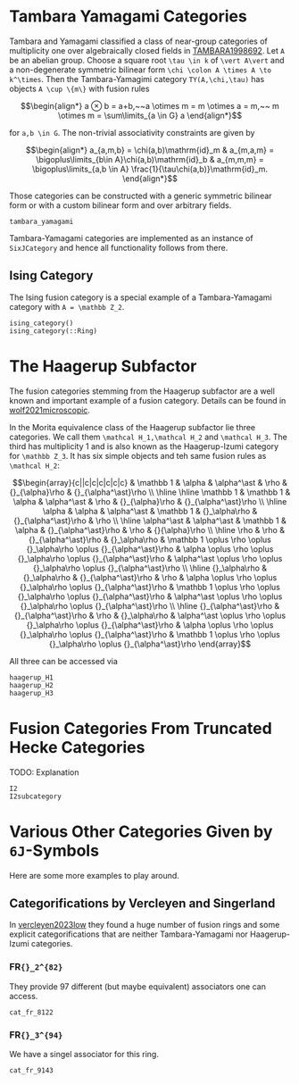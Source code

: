 # Tambara Yamagami Categories

Tambara and Yamagami classified a class of near-group categories of multiplicity one over algebraically closed fields in [TAMBARA1998692](@cite). Let ``A`` be an abelian group. Choose a square root ``\tau \in k`` of ``\vert A\vert`` and a non-degenerate symmetric bilinear form ``\chi \colon A \times A \to k^\times``. Then the Tambara-Yamagimi category ``TY(A,\chi,\tau)`` has objects ``A \cup \{m\}`` with fusion rules 

```math
\begin{align*}
    a ⊗ b = a+b,~~a \otimes m = m \otimes a = m,~~ m \otimes m = \sum\limits_{a \in G} a
\end{align*}
```
for ``a,b \in G``. The non-trivial associativity constraints are given by 

```math
\begin{align*}
    a_{a,m,b} = \chi(a,b)\mathrm{id}_m & a_{m,a,m} = \bigoplus\limits_{b\in A}\chi(a,b)\mathrm{id}_b & a_{m,m,m} = \bigoplus\limits_{a,b \in A} \frac{1}{\tau\chi(a,b)}\mathrm{id}_m.
\end{align*}
```

Those categories can be constructed with a generic symmetric bilinear form or with a custom bilinear form and over arbitrary fields.

```@docs
tambara_yamagami
```

Tambara-Yamagami categories are implemented as an instance of `SixJCategory` and hence all functionality follows from there.

## Ising Category

The Ising fusion category is a special example of a Tambara-Yamagami category with ``A = \mathbb Z_2``.  

```@docs
ising_category()
ising_category(::Ring)
```

# The Haagerup Subfactor

The fusion categories stemming from the Haagerup subfactor are a well known and important example of a fusion category. Details can be found in 
[wolf2021microscopic](@cite).

In the Morita equivalence class of the Haagerup subfactor lie three categories. We call them ``\mathcal H_1,\mathcal H_2`` and ``\mathcal H_3``. The third has multiplicity 1 and is also known as the Haagerup-Izumi category for ``\mathbb Z_3``. It has six simple objects and teh same fusion rules as ``\mathcal H_2``:

```math
\begin{array}{c||c|c|c|c|c|c}
        & \mathbb 1 & \alpha & \alpha^\ast & \rho & {}_{\alpha}\rho & {}_{\alpha^\ast}\rho \\ \hline \hline
        \mathbb 1 & \mathbb 1 & \alpha & \alpha^\ast & \rho & {}_{\alpha}\rho & {}_{\alpha^\ast}\rho \\ \hline
        \alpha & \alpha & \alpha^\ast & \mathbb 1 & {}_\alpha\rho & {}_{\alpha^\ast}\rho & \rho \\ \hline
        \alpha^\ast & \alpha^\ast & \mathbb 1 & \alpha & {}_{\alpha^\ast}\rho & \rho & {}{\alpha}\rho \\ \hline
        \rho & \rho & {}_{\alpha^\ast}\rho & {}_\alpha\rho & \mathbb 1 \oplus \rho \oplus {}_\alpha\rho \oplus {}_{\alpha^\ast}\rho & \alpha \oplus \rho \oplus {}_\alpha\rho \oplus {}_{\alpha^\ast}\rho & \alpha^\ast \oplus \rho \oplus {}_\alpha\rho \oplus {}_{\alpha^\ast}\rho \\ \hline 
        {}_\alpha\rho & {}_\alpha\rho & {}_{\alpha^\ast}\rho & \rho & \alpha \oplus \rho \oplus {}_\alpha\rho \oplus {}_{\alpha^\ast}\rho & \mathbb 1 \oplus \rho \oplus {}_\alpha\rho \oplus {}_{\alpha^\ast}\rho & \alpha^\ast  \oplus \rho \oplus {}_\alpha\rho \oplus {}_{\alpha^\ast}\rho \\ \hline
        {}_{\alpha^\ast}\rho & {}_{\alpha^\ast}\rho & \rho & {}_\alpha\rho & \alpha^\ast \oplus \rho \oplus {}_\alpha\rho \oplus {}_{\alpha^\ast}\rho & \alpha \oplus \rho \oplus {}_\alpha\rho \oplus {}_{\alpha^\ast}\rho & \mathbb 1 \oplus  \rho \oplus {}_\alpha\rho \oplus {}_{\alpha^\ast}\rho 
    \end{array}
```

All three can be accessed via

```@docs
haagerup_H1
haagerup_H2
haagerup_H3
```

# Fusion Categories From Truncated Hecke Categories

TODO: Explanation

```@docs
I2
I2subcategory
```

# Various Other Categories Given by ``6J``-Symbols

Here are some more examples to play around. 

## Categorifications by Vercleyen and Singerland

In [vercleyen2023low](@cite) they found a huge number of fusion rings and some explicit categorifications that are neither Tambara-Yamagami nor Haagerup-Izumi categories. 

### FR``{}_2^{82}``

They provide 97 different (but maybe equivalent) associators one can access.

```@docs
cat_fr_8122
```

### FR``{}_3^{94}``

We have a singel associator for this ring.

```@docs
cat_fr_9143
```